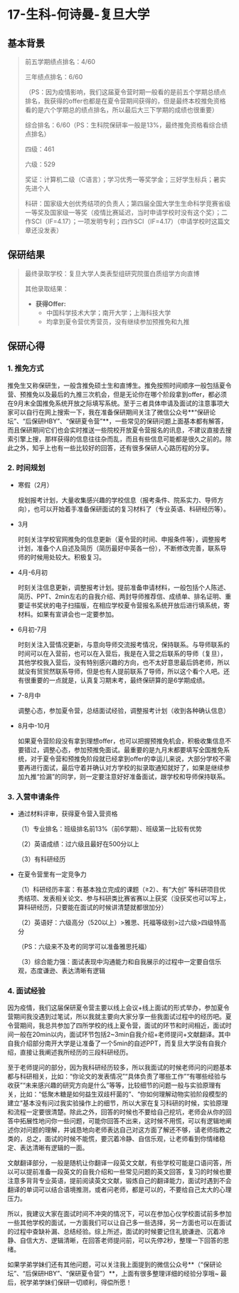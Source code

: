 # 17-生科-何诗曼-复旦大学



## 基本背景

> 前五学期绩点排名：4/60
>
> 三年绩点排名：6/60
>
> （PS：因为疫情影响，我们这届夏令营时期一般看的是前五个学期总绩点排名，我获得的offer也都是在夏令营期间获得的，但是最终本校推免资格看的是六个学期总的绩点排名，所以最后大三下学期的成绩也很重要）
>
> 综合排名：6/60（PS：生科院保研率一般是13%，最终推免资格看综合绩点排名）
>
> 四级：461
>
> 六级：529
>
> 奖证：计算机二级（C语言）；学习优秀一等奖学金；三好学生标兵；暑实先进个人
>
> 科研：国家级大创优秀结项的负责人；第四届全国大学生生命科学竞赛省级一等奖及国家级一等奖（疫情比赛延迟，当时申请学校时没有这个奖）；二作SCI（IF=4.17）；一项发明专利；四作SCI（IF=4.17）（申请学校时这篇文章还没发表）



## 保研结果

> 最终录取学校：复旦大学人类表型组研究院蛋白质组学方向直博
>
> 其他录取结果：
>
> * **获得Offer:**
>   * 中国科学技术大学；南开大学；上海科技大学
>   * 均拿到夏令营优秀营员，没有继续参加预推免和九推



## 保研心得

### 1. 推免方式

推免生又称保研生，一般含推免硕士生和直博生。推免按照时间顺序一般包括夏令营、预推免以及最后的九推三次机会，但是无论你在哪个阶段拿到offer，都必须在9月末全国推免系统开放之际填写系统。至于三者具体申请及面试的注意事项大家可以自行在网上搜索一下，我在准备保研期间关注了微信公众号**“保研论坛”、“后保研HBY”、“保研夏令营”**，一些常见的保研问题上面基本都有解答，而且保研期间它们也会实时推送一些院校开放夏令营报名的讯息，不建议直接去搜索引擎上搜，那样获得的信息往往杂而乱，而且有些信息可能都是很久之前的。除此之外，知乎上也有一些比较好的回答，还有很多保研人心路历程的分享。



### 2. 时间规划

* 寒假（2月）

  规划报考计划，大量收集感兴趣的学校信息（报考条件、院系实力、导师方向），也可以开始着手准备保研面试的复习材料了（专业英语、科研经历等）。

* 3月

  时刻关注学校官网推免的信息更新（夏令营的时间、申报条件等），调整报考计划，准备个人自述及简历（简历最好中英各一份），不断修改完善，联系导师的时候用处较大。积极复习。

* 4月-6月初

  时刻关注信息更新，调整报考计划。提前准备申请材料，一般包括个人陈述、简历、PPT、2min左右的自我介绍、两封导师推荐信、成绩单、排名证明、重要证书奖状的电子扫描版，在相应学校夏令营报名系统开放后进行填系统，寄材料。如果有宣讲会也一定要参加。

* 6月初-7月

  时刻关注入营情况更新，与意向导师交流报考情况，保持联系。与导师联系的时间可以在入营前，也可以在入营后，我是在入营之后联系的导师（复旦），其他学校我入营后，没有特别感兴趣的方向，也不太好意思最后鸽老师，所以就没有贸贸然联系导师，但是也有人提前联系了导师，所以这个看个人吧。还有很重要的一点就是，认真复习期末考，最终保研算的是6学期成绩。

* 7-8月中

  调整心态，参加夏令营，总结面试经验，调整报考计划（收到各种确认信息）

* 8月中-10月

  如果夏令营阶段没有拿到理想offer，也可以把握预推免机会，积极收集信息不要错过，调整心态，参加预推免面试。最重要的是九月末都要填写全国推免系统，对于夏令营和预推免阶段就已经拿到offer的幸运儿来说，大部分学校不需要再进行面试，最后守着并确认对方学校的拟录取通知就好了，如果是继续参加九推“捡漏”的同学，则一定要注意好好准备面试，跟学校和导师保持联系。

  

### 3. 入营申请条件

* 通过材料评审，获得夏令营入营资格

  （1）专业排名：班级排名前13%（前6学期）、班级第一比较有优势

  （2）英语成绩：过六级且最好在500分以上

  （3）有科研经历

* 在夏令营里有一定竞争力

  （1）科研经历丰富：有基本独立完成的课题（≥2）、有“大创” 等科研项目优秀结项、发表相关论文、参与科研类比赛省赛以上获奖（没获奖也可以写上，算科研经历，只要能在面试的时候讲清楚就都很加分）

  （2）英语好：六级高分（520以上）>雅思、托福等级别>过六级>四级特高分

  （PS：六级来不及考的同学可以准备雅思托福）

  （3）综合能力强：面试表现中沟通能力和自我展示的过程中一定要自信乐观，态度谦逊、表达清晰有逻辑



### 4. 面试经验

因为疫情，我们这届保研夏令营主要以线上会议+线上面试的形式举办，参加夏令营期间我没遇到过笔试，所以我就主要向大家分享一些我面试过程中的经历吧。夏令营期间，我总共参加了四所学校的线上夏令营，面试的环节和时间相近，面试时间一般在20min以内，面试环节包括2~3min自我介绍+老师提问+文献翻译。其中自我介绍部分南开大学是让准备了一个5min的自述PPT，而复旦大学没有自我介绍，直接让我阐述我所经历的三段科研经历。

至于老师提问的部分，因为我科研经历较多，所以我面试的时候老师问的问题基本都与科研相关，比如：“你论文的发表情况”“具体负责了哪些工作”“有哪些经验与收获”“未来感兴趣的研究方向是什么”等等，比较细节的问题一般与实验原理有关，比如：“低聚木糖是如何益生双歧杆菌的”、“你如何理解动物实验阶段模型的建立”基本没有问过我实验操作上的细节，所以大家在复习科研的时候，实验原理和流程一定要很清楚。除此之外，回答的时候也不要给自己挖坑，老师会从你的回答中拓展性地问你一些问题，可能你回答不出来，这时候不用慌，可以有逻辑地阐述你对问题的理解，并诚恳地向老师表达自己对这方面了解还不够，请老师指教之类的，总之，面试的时候不能慌，要沉着冷静、自信乐观，让老师看到你情绪稳定、表达清晰有逻辑的一面。

文献翻译部分，一般是随机让你翻译一段英文文献，有些学校可能是口语问答，所以可以提前准备一段英文的自我介绍和一些常见问题的英文回答，复习的时候也要注意多背背专业英语，提前阅读英文文献，锻炼自己的翻译能力，面试时遇到不会翻译的单词可以结合语境推测，或者问老师，都是可以的，不要给自己太大的心理压力。

所以，我建议大家在面试时间不冲突的情况下，可以在参加心仪学校面试前多参加一些其他学校的面试，一方面我们可以让自己多一些选择，另一方面也可以在面试的过程中查缺补漏、总结经验。综上所述，面试的时候要记住礼貌谦逊、沉着冷静、自信大方、逻辑清晰，在回答老师提问前，可以先停2秒，整理一下回答的思绪。

如果学弟学妹们还有其他问题，可以关注我上面提到的微信公众号**（“保研论坛”、“后保研HBY”、“保研夏令营”）**，上面有很多整理详细的经验分享哦~ 最后，祝学弟学妹们保研一切顺利，得偿所愿！

